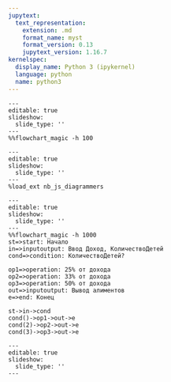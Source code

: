 ```yaml
---
jupytext:
  text_representation:
    extension: .md
    format_name: myst
    format_version: 0.13
    jupytext_version: 1.16.7
kernelspec:
  display_name: Python 3 (ipykernel)
  language: python
  name: python3
---
```


```{code-cell} ipython3
---
editable: true
slideshow:
  slide_type: ''
---
%%flowchart_magic -h 100 
```

```{code-cell} ipython3
---
editable: true
slideshow:
  slide_type: ''
---
%load_ext nb_js_diagrammers
```

```{code-cell} ipython3
---
editable: true
slideshow:
  slide_type: ''
---
%%flowchart_magic -h 1000
st=>start: Начало
in=>inputoutput: Ввод Доход, КоличествоДетей
cond=>condition: КоличествоДетей?

op1=>operation: 25% от дохода
op2=>operation: 33% от дохода
op3=>operation: 50% от дохода
out=>inputoutput: Вывод алиментов
e=>end: Конец

st->in->cond
cond()->op1->out->e
cond(2)->op2->out->e
cond(3)->op3->out->e
```

```{code-cell} ipython3
---
editable: true
slideshow:
  slide_type: ''
---

```
